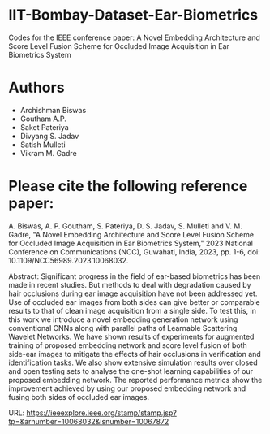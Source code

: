 # IIT-Bombay-Dataset-Ear-Biometrics
Codes for the IEEE conference paper: A Novel Embedding Architecture and Score Level Fusion Scheme for Occluded Image Acquisition in Ear Biometrics System


# Authors

* Archishman Biswas
* Goutham A.P.
* Saket Pateriya
* Divyang S. Jadav
* Satish Mulleti
* Vikram M. Gadre

# Please cite the following reference paper:

A. Biswas, A. P. Goutham, S. Pateriya, D. S. Jadav, S. Mulleti and V. M. Gadre, "A Novel Embedding Architecture and Score Level Fusion Scheme for Occluded Image Acquisition in Ear Biometrics System," 2023 National Conference on Communications (NCC), Guwahati, India, 2023, pp. 1-6, doi: 10.1109/NCC56989.2023.10068032.


Abstract: Significant progress in the field of ear-based biometrics has been made in recent studies. But methods to deal with degradation caused by hair occlusions during ear image acquisition have not been addressed yet. Use of occluded ear images from both sides can give better or comparable results to that of clean image acquisition from a single side. To test this, in this work we introduce a novel embedding generation network using conventional CNNs along with parallel paths of Learnable Scattering Wavelet Networks. We have shown results of experiments for augmented training of proposed embedding network and score level fusion of both side-ear images to mitigate the effects of hair occlusions in verification and identification tasks. We also show extensive simulation results over closed and open testing sets to analyse the one-shot learning capabilities of our proposed embedding network. The reported performance metrics show the improvement achieved by using our proposed embedding network and fusing both sides of occluded ear images.


URL: https://ieeexplore.ieee.org/stamp/stamp.jsp?tp=&arnumber=10068032&isnumber=10067872

